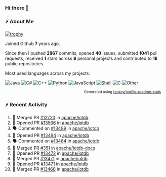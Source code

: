 ### Hi there 👋

### :zap: About Me

[![trophy](https://github-profile-trophy.vercel.app/?username=HTHou&theme=onedark)](https://github.com/ryo-ma/github-profile-trophy)
   
Joined Github **7** years ago.

Since then I pushed **2867** commits, opened **40** issues, submitted **1041** pull requests, received **1** stars across **9** personal projects and contributed to **18** public repositories.

Most used languages across my projects:

![Java](https://img.shields.io/static/v1?style=flat-square&label=%E2%A0%80&color=555&labelColor=%23b07219&message=Java%EF%B8%B189.6%25)
![C#](https://img.shields.io/static/v1?style=flat-square&label=%E2%A0%80&color=555&labelColor=%23178600&message=C%23%EF%B8%B13.9%25)
![C++](https://img.shields.io/static/v1?style=flat-square&label=%E2%A0%80&color=555&labelColor=%23f34b7d&message=C%2B%2B%EF%B8%B12.7%25)
![Python](https://img.shields.io/static/v1?style=flat-square&label=%E2%A0%80&color=555&labelColor=%233572A5&message=Python%EF%B8%B10.7%25)
![JavaScript](https://img.shields.io/static/v1?style=flat-square&label=%E2%A0%80&color=555&labelColor=%23f1e05a&message=JavaScript%EF%B8%B10.5%25)
![Shell](https://img.shields.io/static/v1?style=flat-square&label=%E2%A0%80&color=555&labelColor=%2389e051&message=Shell%EF%B8%B10.4%25)
![C](https://img.shields.io/static/v1?style=flat-square&label=%E2%A0%80&color=555&labelColor=%23555555&message=C%EF%B8%B10.4%25)
![Other](https://img.shields.io/static/v1?style=flat-square&label=%E2%A0%80&color=555&labelColor=%23ededed&message=Other%EF%B8%B11.4%25)

<p align="right"><sub>Generated using <a href="https://github.com/marketplace/actions/profile-readme-stats">teoxoy/profile-readme-stats</a></sub></p>


<!--![](https://github.com/HTHou/HTHou/blob/output/github-contribution-grid-snake.svg)-->

<!--![Haonan Hou's github stats](https://github-readme-stats.vercel.app/api?username=HTHou&count_private=true&show_icons=true&theme=onedark)-->

<!--![Haonan Hou's wakatime stats](https://github-readme-stats.vercel.app/api/wakatime?username=HTHou&layout=compact&theme=onedark)-->

<!--![Top Langs](https://github-readme-stats.vercel.app/api/top-langs/?username=HTHou&theme=onedark&layout=compact)-->

### :zap: Recent Activity
<!--START_SECTION:activity-->
1. 🎉 Merged PR [#12720](https://github.com/apache/iotdb/pull/12720) in [apache/iotdb](https://github.com/apache/iotdb)
2. 💪 Opened PR [#13506](https://github.com/apache/iotdb/pull/13506) in [apache/iotdb](https://github.com/apache/iotdb)
3. 🗣 Commented on [#13489](https://github.com/apache/iotdb/issues/13489#issuecomment-2347896054) in [apache/iotdb](https://github.com/apache/iotdb)
4. 💪 Opened PR [#13494](https://github.com/apache/iotdb/pull/13494) in [apache/iotdb](https://github.com/apache/iotdb)
5. 🗣 Commented on [#13484](https://github.com/apache/iotdb/issues/13484#issuecomment-2343787450) in [apache/iotdb](https://github.com/apache/iotdb)
6. 🎉 Merged PR [#351](https://github.com/apache/iotdb-docs/pull/351) in [apache/iotdb-docs](https://github.com/apache/iotdb-docs)
7. 💪 Opened PR [#13472](https://github.com/apache/iotdb/pull/13472) in [apache/iotdb](https://github.com/apache/iotdb)
8. 🎉 Merged PR [#13471](https://github.com/apache/iotdb/pull/13471) in [apache/iotdb](https://github.com/apache/iotdb)
9. 💪 Opened PR [#13471](https://github.com/apache/iotdb/pull/13471) in [apache/iotdb](https://github.com/apache/iotdb)
10. 🎉 Merged PR [#13468](https://github.com/apache/iotdb/pull/13468) in [apache/iotdb](https://github.com/apache/iotdb)
<!--END_SECTION:activity-->

<!--
**HTHou/HTHou** is a ✨ _special_ ✨ repository because its `README.md` (this file) appears on your GitHub profile.

Here are some ideas to get you started:

- 🔭 I’m currently working on ...
- 🌱 I’m currently learning ...
- 👯 I’m looking to collaborate on ...
- 🤔 I’m looking for help with ...
- 💬 Ask me about ...
- 📫 How to reach me: ...
- 😄 Pronouns: ...
- ⚡ Fun fact: ...
-->
